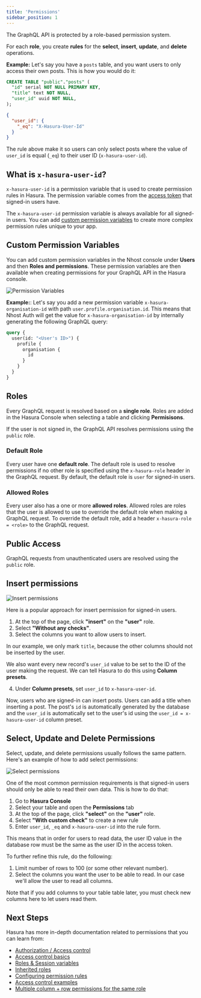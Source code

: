 ```yaml
---
title: 'Permissions'
sidebar_position: 1
---
```


The GraphQL API is protected by a role-based permission system.

For each **role**, you create **rules** for the **select**, **insert**, **update**, and **delete** operations.

**Example:** Let's say you have a `posts` table, and you want users to only access their own posts. This is how you would do it:

```sql title="Posts Table"
CREATE TABLE "public"."posts" (
  "id" serial NOT NULL PRIMARY KEY,
  "title" text NOT NULL,
  "user_id" uuid NOT NULL,
);
```

```json title="Hasura Permission Rule"
{
  "user_id": {
    "_eq": "X-Hasura-User-Id"
  }
}
```

The rule above make it so users can only select posts where the value of `user_id` is equal (`_eq`) to their user ID (`x-hasura-user-id`).

## What is `x-hasura-user-id`?

`x-hasura-user-id` is a permission variable that is used to create permission rules in Hasura. The permission variable comes from the [access token](platform/authentication#access-tokens) that signed-in users have.

The `x-hasura-user-id` permission variable is always available for all signed-in users. You can add [custom permission variables](#custom-permission-variables) to create more complex permission rules unique to your app.

## Custom Permission Variables

You can add custom permission variables in the Nhost console under **Users** and then **Roles and permissions**. These permission variables are then available when creating permissions for your GraphQL API in the Hasura console.

![Permission Variables](/img/platform/permission-variables-preview.svg)

**Example:**: Let's say you add a new permission variable `x-hasura-organisation-id` with path `user.profile.organisation.id`. This means that Nhost Auth will get the value for `x-hasura-organisation-id` by internally generating the following GraphQL query:

```graphql
query {
  user(id: "<User's ID>") {
    profile {
      organisation {
        id
      }
    }
  }
}
```

## Roles

Every GraphQL request is resolved based on a **single role**. Roles are added in the Hasura Console when selecting a table and clicking **Permisisons**.

If the user is not signed in, the GraphQL API resolves permissions using the `public` role.

### Default Role

Every user have one **default role**. The default role is used to resolve permissions if no other role is specified using the `x-hasura-role` header in the GraphQL request. By default, the default role is `user` for signed-in users.

### Allowed Roles

Every user also has a one or more **allowed roles**. Allowed roles are roles that the user is allowed to use to override the default role when making a GraphQL request. To override the default role, add a header `x-hasura-role = <role>` to the GraphQL request.

## Public Access

GraphQL requests from unauthenticated users are resolved using the `public` role.

## Insert permissions

![Insert permissions](/img/graphql/permissions/insert-permissions.png)

Here is a popular approach for insert permission for signed-in users.

1. At the top of the page, click **"insert"** on the **"user"** role.
2. Select **"Without any checks"**.
3. Select the columns you want to allow users to insert.

In our example, we only mark `title`, because the other columns should not be inserted by the user.

We also want every new record's `user_id` value to be set to the ID of the user making the request. We can tell Hasura to do this using **Column presets**.

4. Under **Column presets**, set `user_id` to `x-hasura-user-id`.

Now, users who are signed-in can insert posts. Users can add a title when inserting a post. The post's `id` is automatically generated by the database and the `user_id` is automatically set to the user's id using the `user_id = x-hasura-user-id` column preset.

## Select, Update and Delete Permissions

Select, update, and delete permissions usually follows the same pattern. Here's an example of how to add select permissions:

![Select permissions](/img/platform/permission-select.png)

One of the most common permission requirements is that signed-in users should only be able to read their own data. This is how to do that:

1. Go to **Hasura Console**
1. Select your table and open the **Permissions** tab
1. At the top of the page, click **"select"** on the **"user"** role.
1. Select **"With custom check"** to create a new rule
1. Enter `user_id`, `_eq` and `x-hasura-user-id` into the rule form.

This means that in order for users to read data, the user ID value in the database row must be the same as the user ID in the access token.

To further refine this rule, do the following:

1. Limit number of rows to 100 (or some other relevant number).
1. Select the columns you want the user to be able to read. In our case we'll allow the user to read all columns.

Note that if you add columns to your table table later, you must check new columns here to let users read them.

## Next Steps

Hasura has more in-depth documentation related to permissions that you can learn from:

- [Authorization / Access control](https://hasura.io/docs/latest/graphql/core/auth/authorization/index/)
- [Access control basics](https://hasura.io/docs/latest/graphql/core/auth/authorization/basics/)
- [Roles & Session variables](https://hasura.io/docs/latest/graphql/core/auth/authorization/roles-variables/)
- [Inherited roles](https://hasura.io/docs/latest/graphql/core/auth/authorization/inherited-roles/)
- [Configuring permission rules](https://hasura.io/docs/latest/graphql/core/auth/authorization/permission-rules/)
- [Access control examples](https://hasura.io/docs/latest/graphql/core/auth/authorization/common-roles-auth-examples/)
- [Multiple column + row permissions for the same role](https://hasura.io/docs/latest/graphql/core/auth/authorization/role-multiple-rules/)
